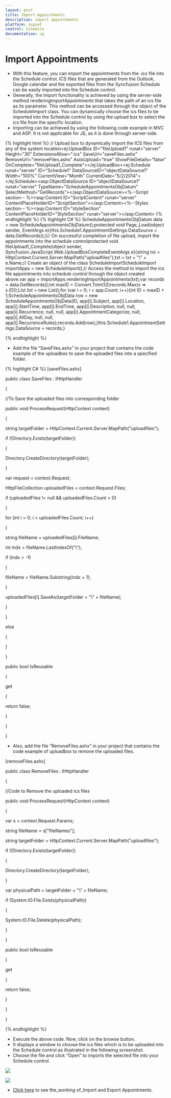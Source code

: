 ```yaml
---
layout: post
title: Import-Appointments
description: import appointments
platform: aspnet
control: Schedule
documentation: ug
---
```


# Import Appointments

* With this feature, you can import the appointments from the .ics file into the Schedule control. ICS files that are generated from the Outlook, Google calendar and the exported files from the Syncfusion Schedule can be easily imported into the Schedule control. 
* Generally, the import functionality is achieved by using the server-side method renderingImportAppointments that takes the path of an ics file as its parameter. This method can be accessed through the object of the ScheduleImport class. You can dynamically choose the ics files to be imported into the Schedule control by using the upload box to select the ics file from the specific location. 
* Importing can be achieved by using the following code example in MVC and ASP. It is not applicable for JS, as it is done through server-side.

{% highlight html %}
// Upload box to dynamically import the ICS files from any of the system location<ej:UploadBox ID="fileUpload1" runat="server" Height="30" ExtensionsAllow=".ics" SaveUrl="saveFiles.ashx" RemoveUrl="removeFiles.ashx" AutoUpload="true" ShowFileDetails="false" OnComplete="fileUpload1_Complete"><UploadBoxButtonText Browse="Import ICS file" /></ej:UploadBox><ej:Schedule runat="server" ID="Schedule1" DataSourceID="objectDataSource1" Width="100%" CurrentView="Month" CurrentDate="5/2/2014"><AppointmentSettings Id="ID" Subject="Subject" AllDay="AllDay" StartTime="StartTime" EndTime="EndTime" Recurrence="Recurrence" RecurrenceRule="RecurrenceRule" Description="Description"/></ej:Schedule><asp:ObjectDataSource ID="objectDataSource1" runat="server" TypeName="ScheduleAppointmentsObjDatum" SelectMethod="GetRecords"></asp:ObjectDataSource><%--Script section-- %><asp:Content ID="ScriptContent" runat="server" ContentPlaceHolderID="ScriptSection"><script type="text/javascript">$(document).ready(function () {$("#Schedule1").find("tr.e-scheduleheader td").first().append($("#fileUpload1"));});</script></asp:Content><%--Styles section-- %><asp:Content ID="styleSection" ContentPlaceHolderID="StyleSection" runat="server"><style type="text/css">#fileUpload1{margin-right: 20px;margin-top: 10px;float: right;}#fileUpload1 .e-selectpart{padding: 3px 10px;}</style></asp:Content>
{% endhighlight %}
{% highlight C# %}
ScheduleAppointmentsObjDatum data = new ScheduleAppointmentsObjDatum();protected void Page_Load(object sender, EventArgs e){this.Schedule1.AppointmentSettings.DataSource = data.GetRecords();}// On successful completion of file upload, import the appointments into the schedule controlprotected void fileUpload1_Complete(object sender, Syncfusion.JavaScript.Web.UploadBoxCompleteEventArgs e){string txt = HttpContext.Current.Server.MapPath("uploadfiles");txt = txt + "\\" + e.Name;// Create an object of the class ScheduleImportScheduleImport importApps = new ScheduleImport();// Access the method to import the ics file appointments into schedule control through the object created above.var app = importApps.renderingImportAppointments(txt);var records = data.GetRecords();int maxID = Convert.ToInt32(records.Max(x => x.ID));List<ScheduleAppointmentsObjData> list = new List<ScheduleAppointmentsObjData>();for (var i = 0; i < app.Count; i++){int ID = maxID + 1;ScheduleAppointmentsObjData row = new ScheduleAppointmentsObjData(ID, app[i].Subject, app[i].Location, app[i].StartTime, app[i].EndTime, app[i].Description, null, null, app[i].Recurrence, null, null, app[i].AppointmentCategorize, null, app[i].AllDay, null, null, app[i].RecurrenceRules);records.Add(row);}this.Schedule1.AppointmentSettings.DataSource = records;}

{% endhighlight %}

* Add the file “SaveFiles.ashx” in your project that contains the code example of the uploadbox to save the uploaded files into a specified folder.

{% highlight C# %}
[saveFiles.ashx]



public class SaveFiles : IHttpHandler

{

//To Save the uploaded files into corresponding folder

public void ProcessRequest(HttpContext context)

{

string targetFolder = HttpContext.Current.Server.MapPath("uploadfiles");

if (!Directory.Exists(targetFolder))

{

Directory.CreateDirectory(targetFolder);

}

var request = context.Request;

HttpFileCollection uploadedFiles = context.Request.Files;

if (uploadedFiles != null && uploadedFiles.Count > 0)

{

for (int i = 0; i < uploadedFiles.Count; i++)

{

string fileName = uploadedFiles[i].FileName;

int indx = fileName.LastIndexOf("\\");

if (indx > -1)

{

fileName = fileName.Substring(indx + 1);

}

uploadedFiles[i].SaveAs(targetFolder + "\\" + fileName);

}

}

else

{



}

}



public bool IsReusable

{

get

{

return false;

}

}

}



* Also, add the file “RemoveFiles.ashx” in your project that contains the code example of uploadbox to remove the uploaded files. 

[removeFiles.ashx]



public class RemoveFiles : IHttpHandler

{

//Code to Remove the uploaded ics files

public void ProcessRequest(HttpContext context)

{

var s = context.Request.Params;

string fileName = s["fileNames"];

string targetFolder = HttpContext.Current.Server.MapPath("uploadfiles");

if (!Directory.Exists(targetFolder))

{

Directory.CreateDirectory(targetFolder);

}

var physicalPath = targetFolder + "\\" + fileName;

if (System.IO.File.Exists(physicalPath))

{

System.IO.File.Delete(physicalPath);

}

}

public bool IsReusable

{

get

{

return false;

}

}

}


{% endhighlight %}


* Execute the above code. Now, click on the browse button. 
* It displays a window to choose the ics files which is to be uploaded into the Schedule control as illustrated in the following screenshot. 
* Choose the file and click “Open” to imports the selected file into your Schedule control.

![](Import-Appointments_images/Import-Appointments_img1.png)




![](Import-Appointments_images/Import-Appointments_img2.png)



* [Click here](http://asp.syncfusion.com/demos/web/schedule/scheduleicsexport.aspx) to see the_working of_Import and Export Appointments.



